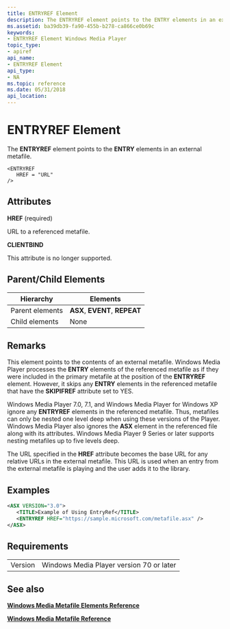 ```yaml
---
title: ENTRYREF Element
description: The ENTRYREF element points to the ENTRY elements in an external metafile.
ms.assetid: ba39db39-fa90-455b-b278-ca866ce0b69c
keywords:
- ENTRYREF Element Windows Media Player
topic_type:
- apiref
api_name:
- ENTRYREF Element
api_type:
- NA
ms.topic: reference
ms.date: 05/31/2018
api_location: 
---
```


# ENTRYREF Element

The **ENTRYREF** element points to the **ENTRY** elements in an external metafile.

``` syntax
<ENTRYREF
   HREF = "URL"
/>
```

## Attributes

**HREF** (required)

URL to a referenced metafile.

**CLIENTBIND**

This attribute is no longer supported.

## Parent/Child Elements



| Hierarchy       | Elements                       |
|-----------------|--------------------------------|
| Parent elements | **ASX**, **EVENT**, **REPEAT** |
| Child elements  | None                           |



 

## Remarks

This element points to the contents of an external metafile. Windows Media Player processes the **ENTRY** elements of the referenced metafile as if they were included in the primary metafile at the position of the **ENTRYREF** element. However, it skips any **ENTRY** elements in the referenced metafile that have the **SKIPIFREF** attribute set to YES.

Windows Media Player 7.0, 7.1, and Windows Media Player for Windows XP ignore any **ENTRYREF** elements in the referenced metafile. Thus, metafiles can only be nested one level deep when using these versions of the Player. Windows Media Player also ignores the **ASX** element in the referenced file along with its attributes. Windows Media Player 9 Series or later supports nesting metafiles up to five levels deep.

The URL specified in the **HREF** attribute becomes the base URL for any relative URLs in the external metafile. This URL is used when an entry from the external metafile is playing and the user adds it to the library.

## Examples


```XML
<ASX VERSION="3.0">
   <TITLE>Example of Using EntryRef</TITLE>
   <ENTRYREF HREF="https://sample.microsoft.com/metafile.asx" />
</ASX>

```



## Requirements



|                    |                                                     |
|--------------------|-----------------------------------------------------|
| Version<br/> | Windows Media Player version 70 or later<br/> |



## See also

<dl> <dt>

[**Windows Media Metafile Elements Reference**](windows-media-metafile-elements-reference.md)
</dt> <dt>

[**Windows Media Metafile Reference**](windows-media-metafile-reference.md)
</dt> </dl>

 

 





